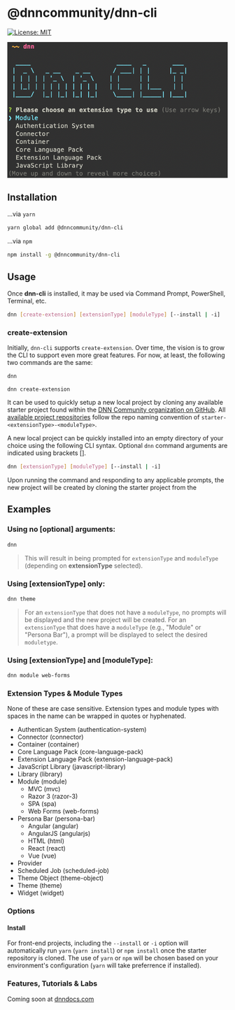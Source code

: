 # @dnncommunity/dnn-cli

[![License: MIT](https://img.shields.io/badge/LICENSE-MIT-informational.svg)](https://opensource.org/licenses/MIT)

![dnn-cli extension type screenshot](https://github.com/DNNCommunity/dnn-cli/raw/master/img/dnn-cli-extension-type.png)

## Installation

...via `yarn`

``` sh
yarn global add @dnncommunity/dnn-cli
```

...via `npm`

``` sh
npm install -g @dnncommunity/dnn-cli
```

## Usage

Once **dnn-cli** is installed, it may be used via Command Prompt, PowerShell, Terminal, etc.

``` sh
dnn [create-extension] [extensionType] [moduleType] [--install | -i]
```

### create-extension
Initially, `dnn-cli` supports `create-extension`.  Over time, the vision is to grow the CLI to support even more great features.  For now, at least, the following two commands are the same:

```
dnn
```

```
dnn create-extension
``` 

It can be used to quickly setup a new local project by cloning any available starter project found within the [DNN Community organization on GitHub](https://github.com/DNNCommunity).  All [available project repositories](https://github.com/DNNCommunity?q=starter-&type=&language=) follow the repo naming convention of `starter-<extensionType>-<moduleType>`. 

A new local project can be quickly installed into an empty directory of your choice using the following CLI syntax. Optional `dnn` command arguments are indicated using brackets [].

``` sh
dnn [extensionType] [moduleType] [--install | -i]
```

Upon running the command and responding to any applicable prompts, the new project will be created by cloning the starter project from the 

## Examples

### Using no [optional] arguments:

``` sh
dnn
```

> This will result in being prompted for `extensionType` and `moduleType` (depending on **extensionType** selected).

### Using [extensionType] only:

``` sh
dnn theme
```

> For an `extensionType` that does not have a `moduleType`, no prompts will be displayed and the new project will be created. For an `extensionType` that does have a `moduleType` (e.g., "Module" or "Persona Bar"), a prompt will be displayed to select the desired `moduletype`.

### Using [extensionType] and [moduleType]:

``` sh
dnn module web-forms
```

### Extension Types & Module Types
None of these are case sensitive. Extension types and module types with spaces in the name can be wrapped in quotes or hyphenated.

* Authentican System (authentication-system)
* Connector (connector)
* Container (container)
* Core Language Pack (core-language-pack)
* Extension Language Pack (extension-language-pack)
* JavaScript Library (javascript-library)
* Library (library)
* Module (module)
    * MVC (mvc)
    * Razor 3 (razor-3)
    * SPA (spa)
    * Web Forms (web-forms)
* Persona Bar (persona-bar)
    * Angular (angular)
    * AngularJS (angularjs)
    * HTML (html)
    * React (react)
    * Vue (vue)
* Provider
* Scheduled Job (scheduled-job)
* Theme Object (theme-object)
* Theme (theme)
* Widget (widget)

### Options

#### Install
For front-end projects, including the `--install` or `-i` option will automatically run `yarn` (`yarn install`) or `npm install` once the starter repository is cloned. The use of `yarn` or `npm` will be chosen based on your environment's configuration (`yarn` will take preferrence if installed).

### Features, Tutorials & Labs

Coming soon at [dnndocs.com](https://dnndocs.com)